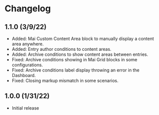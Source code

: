 # Changelog

## 1.1.0 (3/9/22)
* Added: Mai Custom Content Area block to manually display a content area anywhere.
* Added: Entry author conditions to content areas.
* Added: Archive conditions to show content areas between entries.
* Fixed: Archive conditions showing in Mai Grid blocks in some configurations.
* Fixed: Archive conditions label display throwing an error in the Dashboard.
* Fixed: Closing markup mismatch in some scenarios.

## 1.0.0 (1/31/22)
* Initial release
